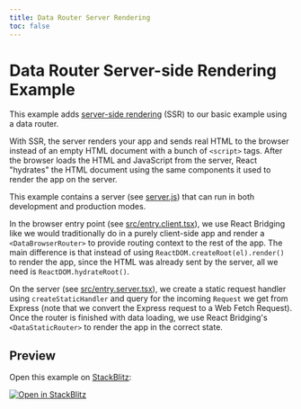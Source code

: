 ```yaml
---
title: Data Router Server Rendering
toc: false
---
```


# Data Router Server-side Rendering Example

This example adds [server-side rendering](https://reactjs.org/docs/react-dom-server.html) (SSR) to our basic example using a data router.

With SSR, the server renders your app and sends real HTML to the browser instead of an empty HTML document with a bunch of `<script>` tags. After the browser loads the HTML and JavaScript from the server, React "hydrates" the HTML document using the same components it used to render the app on the server.

This example contains a server (see [server.js](server.js)) that can run in both development and production modes.

In the browser entry point (see [src/entry.client.tsx](src/entry.client.tsx)), we use React Bridging like we would traditionally do in a purely client-side app and render a `<DataBrowserRouter>` to provide routing context to the rest of the app. The main difference is that instead of using `ReactDOM.createRoot(el).render()` to render the app, since the HTML was already sent by the server, all we need is `ReactDOM.hydrateRoot()`.

On the server (see [src/entry.server.tsx](src/entry.server.tsx)), we create a static request handler using `createStaticHandler` and query for the incoming `Request` we get from Express (note that we convert the Express request to a Web Fetch Request). Once the router is finished with data loading, we use React Bridging's `<DataStaticRouter>` to render the app in the correct state.

## Preview

Open this example on [StackBlitz](https://stackblitz.com):

[![Open in StackBlitz](https://developer.stackblitz.com/img/open_in_stackblitz.svg)](https://stackblitz.com/github/khulnasoft/react-bridging/tree/main/examples/ssr-data-router?file=src/App.tsx)
